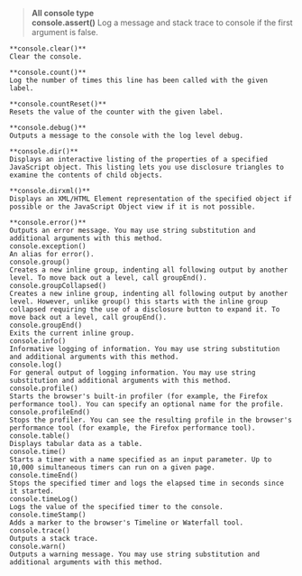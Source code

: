 >   **All console  type**<br>
    **console.assert()**
    Log a message and stack trace to console if the first argument is false.

    **console.clear()**
    Clear the console.

    **console.count()**
    Log the number of times this line has been called with the given label.
    
    **console.countReset()**
    Resets the value of the counter with the given label.
    
    **console.debug()**
    Outputs a message to the console with the log level debug.
    
    **console.dir()**
    Displays an interactive listing of the properties of a specified JavaScript object. This listing lets you use disclosure triangles to examine the contents of child objects.
    
    **console.dirxml()**
    Displays an XML/HTML Element representation of the specified object if possible or the JavaScript Object view if it is not possible.
    
    **console.error()**
    Outputs an error message. You may use string substitution and additional arguments with this method.
    console.exception()  
    An alias for error().
    console.group()
    Creates a new inline group, indenting all following output by another level. To move back out a level, call groupEnd().
    console.groupCollapsed()
    Creates a new inline group, indenting all following output by another level. However, unlike group() this starts with the inline group collapsed requiring the use of a disclosure button to expand it. To move back out a level, call groupEnd().
    console.groupEnd()
    Exits the current inline group.
    console.info()
    Informative logging of information. You may use string substitution and additional arguments with this method.
    console.log()
    For general output of logging information. You may use string substitution and additional arguments with this method.
    console.profile() 
    Starts the browser's built-in profiler (for example, the Firefox performance tool). You can specify an optional name for the profile.
    console.profileEnd() 
    Stops the profiler. You can see the resulting profile in the browser's performance tool (for example, the Firefox performance tool).
    console.table()
    Displays tabular data as a table.
    console.time()
    Starts a timer with a name specified as an input parameter. Up to 10,000 simultaneous timers can run on a given page.
    console.timeEnd()
    Stops the specified timer and logs the elapsed time in seconds since it started.
    console.timeLog()
    Logs the value of the specified timer to the console.
    console.timeStamp() 
    Adds a marker to the browser's Timeline or Waterfall tool.
    console.trace()
    Outputs a stack trace.
    console.warn()
    Outputs a warning message. You may use string substitution and additional arguments with this method.
